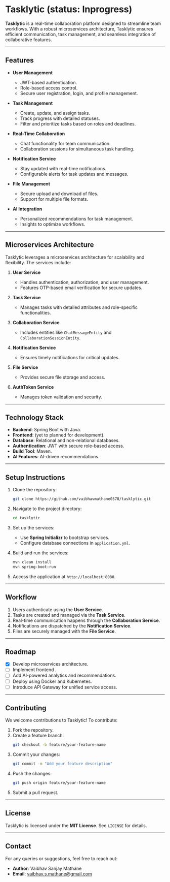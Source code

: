 # Tasklytic (status: Inprogress)

**Tasklytic** is a real-time collaboration platform designed to streamline team workflows. With a robust microservices architecture, Tasklytic ensures efficient communication, task management, and seamless integration of collaborative features.

---

## **Features**

- **User Management**
  - JWT-based authentication.
  - Role-based access control.
  - Secure user registration, login, and profile management.

- **Task Management**
  - Create, update, and assign tasks.
  - Track progress with detailed statuses.
  - Filter and prioritize tasks based on roles and deadlines.

- **Real-Time Collaboration**
  - Chat functionality for team communication.
  - Collaboration sessions for simultaneous task handling.

- **Notification Service**
  - Stay updated with real-time notifications.
  - Configurable alerts for task updates and messages.

- **File Management**
  - Secure upload and download of files.
  - Support for multiple file formats.

- **AI Integration**
  - Personalized recommendations for task management.
  - Insights to optimize workflows.

---

## **Microservices Architecture**

Tasklytic leverages a microservices architecture for scalability and flexibility. The services include:

1. **User Service**
   - Handles authentication, authorization, and user management.
   - Features OTP-based email verification for secure updates.

2. **Task Service**
   - Manages tasks with detailed attributes and role-specific functionalities.

3. **Collaboration Service**
   - Includes entities like `ChatMessageEntity` and `CollaborationSessionEntity`.

4. **Notification Service**
   - Ensures timely notifications for critical updates.

5. **File Service**
   - Provides secure file storage and access.

6. **AuthToken Service**
   - Manages token validation and security.

---

## **Technology Stack**

- **Backend**: Spring Boot with Java.
- **Frontend**: (yet to planned for development).
- **Database**: Relational and non-relational databases.
- **Authentication**: JWT with secure role-based access.
- **Build Tool**: Maven.
- **AI Features**: AI-driven recommendations.

---

## **Setup Instructions**

1. Clone the repository:
   ```bash
   git clone https://github.com/vaibhavmathane0578/tasklytic.git
   ```

2. Navigate to the project directory:
   ```bash
   cd tasklytic
   ```

3. Set up the services:
   - Use **Spring Initializr** to bootstrap services.
   - Configure database connections in `application.yml`.

4. Build and run the services:
   ```bash
   mvn clean install
   mvn spring-boot:run
   ```

5. Access the application at `http://localhost:8080`.

---

## **Workflow**

1. Users authenticate using the **User Service**.
2. Tasks are created and managed via the **Task Service**.
3. Real-time communication happens through the **Collaboration Service**.
4. Notifications are dispatched by the **Notification Service**.
5. Files are securely managed with the **File Service**.

---

## **Roadmap**

- [x] Develop microservices architecture.
- [ ] Implement frontend .
- [ ] Add AI-powered analytics and recommendations.
- [ ] Deploy using Docker and Kubernetes.
- [ ] Introduce API Gateway for unified service access.

---

## **Contributing**

We welcome contributions to Tasklytic! To contribute:

1. Fork the repository.
2. Create a feature branch:
   ```bash
   git checkout -b feature/your-feature-name
   ```
3. Commit your changes:
   ```bash
   git commit -m "Add your feature description"
   ```
4. Push the changes:
   ```bash
   git push origin feature/your-feature-name
   ```
5. Submit a pull request.

---

## **License**

Tasklytic is licensed under the **MIT License**. See `LICENSE` for details.

---

## **Contact**

For any queries or suggestions, feel free to reach out:

- **Author**: Vaibhav Sanjay Mathane
- **Email**: vaibhav.s.mathane@gmail.com
